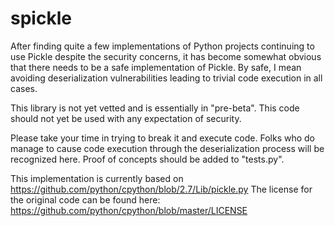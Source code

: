 # spickle
After finding quite a few implementations of Python projects continuing to use Pickle
despite the security concerns, it has become somewhat obvious that there needs to be a
safe implementation of Pickle.  By safe, I mean avoiding deserialization vulnerabilities
leading to trivial code execution in all cases.

This library is not yet vetted and is essentially in "pre-beta".  This code should not yet
be used with any expectation of security.

Please take your time in trying to break it and execute
code.  Folks who do manage to cause code execution through the deserialization process
will be recognized here.  Proof of concepts should be added to "tests.py".


This implementation is currently based on https://github.com/python/cpython/blob/2.7/Lib/pickle.py
The license for the original code can be found here: https://github.com/python/cpython/blob/master/LICENSE
